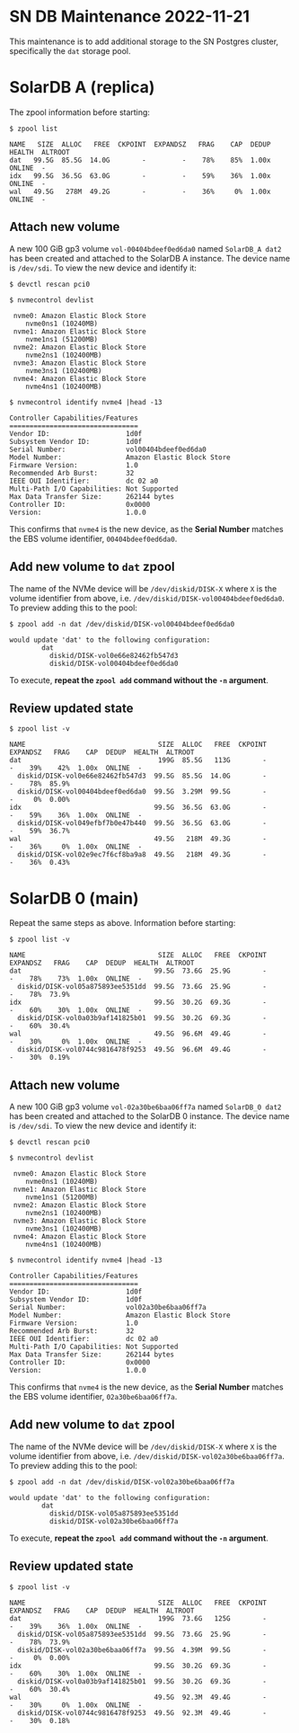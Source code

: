 # SN DB Maintenance 2022-11-21

This maintenance is to add additional storage to the SN Postgres cluster, specifically the
`dat` storage pool.

# SolarDB A (replica)

The zpool information before starting:

```
$ zpool list

NAME   SIZE  ALLOC   FREE  CKPOINT  EXPANDSZ   FRAG    CAP  DEDUP  HEALTH  ALTROOT
dat   99.5G  85.5G  14.0G        -         -    78%    85%  1.00x  ONLINE  -
idx   99.5G  36.5G  63.0G        -         -    59%    36%  1.00x  ONLINE  -
wal   49.5G   278M  49.2G        -         -    36%     0%  1.00x  ONLINE  -
```

## Attach new volume

A new 100 GiB gp3 volume `vol-00404bdeef0ed6da0` named `SolarDB_A dat2` has been created and
attached to the SolarDB A instance. The device name is `/dev/sdi`. To view the new device and
identify it:

```
$ devctl rescan pci0

$ nvmecontrol devlist

 nvme0: Amazon Elastic Block Store
    nvme0ns1 (10240MB)
 nvme1: Amazon Elastic Block Store
    nvme1ns1 (51200MB)
 nvme2: Amazon Elastic Block Store
    nvme2ns1 (102400MB)
 nvme3: Amazon Elastic Block Store
    nvme3ns1 (102400MB)
 nvme4: Amazon Elastic Block Store
    nvme4ns1 (102400MB)
    
$ nvmecontrol identify nvme4 |head -13

Controller Capabilities/Features
================================
Vendor ID:                   1d0f
Subsystem Vendor ID:         1d0f
Serial Number:               vol00404bdeef0ed6da0
Model Number:                Amazon Elastic Block Store
Firmware Version:            1.0
Recommended Arb Burst:       32
IEEE OUI Identifier:         dc 02 a0
Multi-Path I/O Capabilities: Not Supported
Max Data Transfer Size:      262144 bytes
Controller ID:               0x0000
Version:                     1.0.0
```

This confirms that `nvme4` is the new device, as the **Serial Number** matches the EBS volume
identifier, `00404bdeef0ed6da0`.

## Add new volume to `dat` zpool

The name of the NVMe device will be `/dev/diskid/DISK-X` where `X` is the volume identifier from
above, i.e. `/dev/diskid/DISK-vol00404bdeef0ed6da0`. To preview adding this to the pool:

```
$ zpool add -n dat /dev/diskid/DISK-vol00404bdeef0ed6da0

would update 'dat' to the following configuration:
        dat
          diskid/DISK-vol0e66e82462fb547d3
          diskid/DISK-vol00404bdeef0ed6da0
```

To execute, **repeat the `zpool add` command without the `-n` argument**.

## Review updated state

```
$ zpool list -v

NAME                                 SIZE  ALLOC   FREE  CKPOINT  EXPANDSZ   FRAG    CAP  DEDUP  HEALTH  ALTROOT
dat                                  199G  85.5G   113G        -         -    39%    42%  1.00x  ONLINE  -
  diskid/DISK-vol0e66e82462fb547d3  99.5G  85.5G  14.0G        -         -    78%  85.9%
  diskid/DISK-vol00404bdeef0ed6da0  99.5G  3.29M  99.5G        -         -     0%  0.00%
idx                                 99.5G  36.5G  63.0G        -         -    59%    36%  1.00x  ONLINE  -
  diskid/DISK-vol049efbf7b0e47b440  99.5G  36.5G  63.0G        -         -    59%  36.7%
wal                                 49.5G   218M  49.3G        -         -    36%     0%  1.00x  ONLINE  -
  diskid/DISK-vol02e9ec7f6cf8ba9a8  49.5G   218M  49.3G        -         -    36%  0.43%
```

# SolarDB 0 (main)

Repeat the same steps as above. Information before starting:

```
$ zpool list -v

NAME                                 SIZE  ALLOC   FREE  CKPOINT  EXPANDSZ   FRAG    CAP  DEDUP  HEALTH  ALTROOT
dat                                 99.5G  73.6G  25.9G        -         -    78%    73%  1.00x  ONLINE  -
  diskid/DISK-vol05a875893ee5351dd  99.5G  73.6G  25.9G        -         -    78%  73.9%
idx                                 99.5G  30.2G  69.3G        -         -    60%    30%  1.00x  ONLINE  -
  diskid/DISK-vol0a03b9af141825b01  99.5G  30.2G  69.3G        -         -    60%  30.4%
wal                                 49.5G  96.6M  49.4G        -         -    30%     0%  1.00x  ONLINE  -
  diskid/DISK-vol0744c9816478f9253  49.5G  96.6M  49.4G        -         -    30%  0.19%
```

## Attach new volume

A new 100 GiB gp3 volume `vol-02a30be6baa06ff7a` named `SolarDB_0 dat2` has been created and
attached to the SolarDB 0 instance. The device name is `/dev/sdi`. To view the new device and
identify it:

```
$ devctl rescan pci0

$ nvmecontrol devlist

 nvme0: Amazon Elastic Block Store
    nvme0ns1 (10240MB)
 nvme1: Amazon Elastic Block Store
    nvme1ns1 (51200MB)
 nvme2: Amazon Elastic Block Store
    nvme2ns1 (102400MB)
 nvme3: Amazon Elastic Block Store
    nvme3ns1 (102400MB)
 nvme4: Amazon Elastic Block Store
    nvme4ns1 (102400MB)
    
$ nvmecontrol identify nvme4 |head -13

Controller Capabilities/Features
================================
Vendor ID:                   1d0f
Subsystem Vendor ID:         1d0f
Serial Number:               vol02a30be6baa06ff7a
Model Number:                Amazon Elastic Block Store
Firmware Version:            1.0
Recommended Arb Burst:       32
IEEE OUI Identifier:         dc 02 a0
Multi-Path I/O Capabilities: Not Supported
Max Data Transfer Size:      262144 bytes
Controller ID:               0x0000
Version:                     1.0.0
```

This confirms that `nvme4` is the new device, as the **Serial Number** matches the EBS volume
identifier, `02a30be6baa06ff7a`.

## Add new volume to `dat` zpool

The name of the NVMe device will be `/dev/diskid/DISK-X` where `X` is the volume identifier from
above, i.e. `/dev/diskid/DISK-vol02a30be6baa06ff7a`. To preview adding this to the pool:

```
$ zpool add -n dat /dev/diskid/DISK-vol02a30be6baa06ff7a

would update 'dat' to the following configuration:
        dat
          diskid/DISK-vol05a875893ee5351dd
          diskid/DISK-vol02a30be6baa06ff7a
```

To execute, **repeat the `zpool add` command without the `-n` argument**.

## Review updated state

```
$ zpool list -v

NAME                                 SIZE  ALLOC   FREE  CKPOINT  EXPANDSZ   FRAG    CAP  DEDUP  HEALTH  ALTROOT
dat                                  199G  73.6G   125G        -         -    39%    36%  1.00x  ONLINE  -
  diskid/DISK-vol05a875893ee5351dd  99.5G  73.6G  25.9G        -         -    78%  73.9%
  diskid/DISK-vol02a30be6baa06ff7a  99.5G  4.39M  99.5G        -         -     0%  0.00%
idx                                 99.5G  30.2G  69.3G        -         -    60%    30%  1.00x  ONLINE  -
  diskid/DISK-vol0a03b9af141825b01  99.5G  30.2G  69.3G        -         -    60%  30.4%
wal                                 49.5G  92.3M  49.4G        -         -    30%     0%  1.00x  ONLINE  -
  diskid/DISK-vol0744c9816478f9253  49.5G  92.3M  49.4G        -         -    30%  0.18%
```

